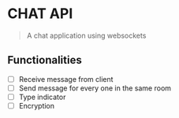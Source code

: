 # CHAT API
> A chat application using websockets

## Functionalities
- [ ] Receive message from client
- [ ] Send message for every one in the same room
- [ ] Type indicator
- [ ] Encryption
